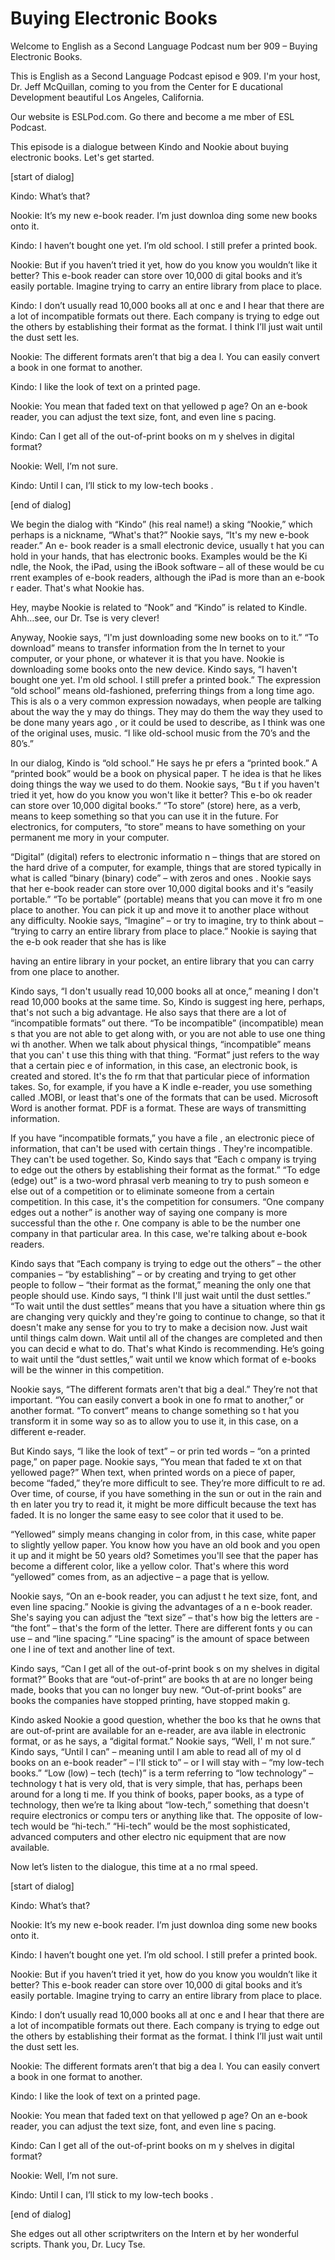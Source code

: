 # Buying Electronic Books

Welcome to English as a Second Language Podcast num ber 909 – Buying Electronic Books.  

This is English as a Second Language Podcast episod e 909. I'm your host, Dr. Jeff McQuillan, coming to you from the Center for E ducational Development beautiful Los Angeles, California.  

Our website is ESLPod.com. Go there and become a me mber of ESL Podcast.  

This episode is a dialogue between Kindo and Nookie  about buying electronic books. Let's get started.  

[start of dialog] 

Kindo: What’s that? 

Nookie: It’s my new e-book reader. I’m just downloa ding some new books onto it.  

Kindo: I haven’t bought one yet. I’m old school. I still prefer a printed book.  

Nookie: But if you haven’t tried it yet, how do you  know you wouldn’t like it better? This e-book reader can store over 10,000 di gital books and it’s easily portable. Imagine trying to carry an entire library  from place to place. 

Kindo: I don’t usually read 10,000 books all at onc e and I hear that there are a lot of incompatible formats out there. Each company is trying to edge out the others by establishing their format as the  format. I think I’ll just wait until the dust sett les. 

Nookie: The different formats aren’t that big a dea l. You can easily convert a book in one format to another. 

Kindo: I like the look of text on a printed page.  

Nookie: You mean that faded text on that yellowed p age? On an e-book reader, you can adjust the text size, font, and even line s pacing. 

Kindo: Can I get all of the out-of-print books on m y shelves in digital format? 

Nookie: Well, I’m not sure.  

Kindo: Until I can, I’ll stick to my low-tech books . 

[end of dialog] 

We begin the dialog with “Kindo” (his real name!) a sking “Nookie,” which perhaps is a nickname, “What's that?” Nookie says, “It's my  new e-book reader.” An e- book reader is a small electronic device, usually t hat you can hold in your hands, that has electronic books. Examples would be the Ki ndle, the Nook, the iPad, using the iBook software – all of these would be cu rrent examples of e-book readers, although the iPad is more than an e-book r eader. That's what Nookie has.  

Hey, maybe Nookie is related to “Nook” and “Kindo” is related to Kindle. Ahh…see, our Dr. Tse is very clever!  

Anyway, Nookie says, “I'm just downloading some new  books on to it.” “To download” means to transfer information from the In ternet to your computer, or your phone, or whatever it is that you have. Nookie  is downloading some books onto the new device. Kindo says, “I haven't bought one yet. I'm old school. I still prefer a printed book.” The expression “old school”  means old-fashioned, preferring things from a long time ago. This is als o a very common expression nowadays, when people are talking about the way the y may do things. They may do them the way they used to be done many years ago , or it could be used to describe, as I think was one of the original uses, music. “I like old-school music from the 70’s and the 80’s.”  

In our dialog, Kindo is “old school.” He says he pr efers a “printed book.” A “printed book” would be a book on physical paper. T he idea is that he likes doing things the way we used to do them. Nookie says, “Bu t if you haven't tried it yet, how do you know you won't like it better? This e-bo ok reader can store over 10,000 digital books.” “To store” (store) here, as a verb, means to keep something so that you can use it in the future. For  electronics, for computers, “to store” means to have something on your permanent me mory in your computer.  

“Digital” (digital) refers to electronic informatio n – things that are stored on the hard drive of a computer, for example, things that are stored typically in what is called “binary (binary) code” – with zeros and ones . Nookie says that her e-book reader can store over 10,000 digital books and it's  “easily portable.” “To be portable” (portable) means that you can move it fro m one place to another. You can pick it up and move it to another place without  any difficulty. Nookie says, “Imagine” – or try to imagine, try to think about –  “trying to carry an entire library from place to place.” Nookie is saying that the e-b ook reader that she has is like  

having an entire library in your pocket, an entire library that you can carry from one place to another. 

Kindo says, “I don't usually read 10,000 books all at once,” meaning I don't read 10,000 books at the same time. So, Kindo is suggest ing here, perhaps, that's not such a big advantage. He also says that there are a  lot of “incompatible formats” out there. “To be incompatible” (incompatible) mean s that you are not able to get along with, or you are not able to use one thing wi th another. When we talk about physical things, “incompatible” means that you can' t use this thing with that thing. “Format” just refers to the way that a certain piec e of information, in this case, an electronic book, is created and stored. It's the fo rm that that particular piece of information takes. So, for example, if you have a K indle e-reader, you use something called .MOBI, or least that's one of the formats that can be used. Microsoft Word is another format. PDF is a format. These are ways of transmitting information.  

If you have “incompatible formats,” you have a file , an electronic piece of information, that can't be used with certain things . They're incompatible. They can't be used together. So, Kindo says that “Each c ompany is trying to edge out the others by establishing their format as the  format.” “To edge (edge) out” is a two-word phrasal verb meaning to try to push someon e else out of a competition or to eliminate someone from a certain competition.  In this case, it's the competition for consumers. “One company edges out a nother” is another way of saying one company is more successful than the othe r. One company is able to be the number one company in that particular area. In this case, we're talking about e-book readers.  

Kindo says that “Each company is trying to edge out  the others” – the other companies – “by establishing” – or by creating and trying to get other people to follow – “their format as the  format,” meaning the only one that people should use. Kindo says, “I think I'll just wait until the dust settles.” “To wait until the dust settles” means that you have a situation where thin gs are changing very quickly and they're going to continue to change, so that it  doesn't make any sense for you to try to make a decision now. Just wait until things calm down. Wait until all of the changes are completed and then you can decid e what to do. That's what Kindo is recommending. He’s going to wait until the  “dust settles,” wait until we know which format of e-books will be the winner in this competition. 

Nookie says, “The different formats aren't that big  a deal.” They’re not that important. “You can easily convert a book in one fo rmat to another,” or another format. “To convert” means to change something so t hat you transform it in some way so as to allow you to use it, in this case, on a different e-reader.   

 But Kindo says, “I like the look of text” – or prin ted words – “on a printed page,” on paper page. Nookie says, “You mean that faded te xt on that yellowed page?” When text, when printed words on a piece of paper, become “faded,” they’re more difficult to see. They’re more difficult to re ad. Over time, of course, if you have something in the sun or out in the rain and th en later you try to read it, it might be more difficult because the text has faded.  It is no longer the same easy to see color that it used to be.  

“Yellowed” simply means changing in color from, in this case, white paper to slightly yellow paper. You know how you have an old  book and you open it up and it might be 50 years old? Sometimes you'll see that the paper has become a different color, like a yellow color. That's where this word “yellowed” comes from, as an adjective – a page that is yellow.  

Nookie says, “On an e-book reader, you can adjust t he text size, font, and even line spacing.” Nookie is giving the advantages of a n e-book reader. She's saying you can adjust the “text size” – that's how big the  letters are - “the font” – that's the form of the letter. There are different fonts y ou can use – and “line spacing.” “Line spacing” is the amount of space between one l ine of text and another line of text.  

Kindo says, “Can I get all of the out-of-print book s on my shelves in digital format?” Books that are “out-of-print” are books th at are no longer being made, books that you can no longer buy new. “Out-of-print  books” are books the companies have stopped printing, have stopped makin g.  

Kindo asked Nookie a good question, whether the boo ks that he owns that are out-of-print are available for an e-reader, are ava ilable in electronic format, or as he says, a “digital format.” Nookie says, “Well, I' m not sure.” Kindo says, “Until I can” – meaning until I am able to read all of my ol d books on an e-book reader” – I'll stick to” – or I will stay with – “my low-tech  books.” “Low (low) – tech (tech)” is a term referring to “low technology” – technology t hat is very old, that is very simple, that has, perhaps been around for a long ti me. If you think of books, paper books, as a type of technology, then we’re ta lking about “low-tech,” something that doesn't require electronics or compu ters or anything like that. The opposite of low-tech would be “hi-tech.” “Hi-tech” would be the most sophisticated, advanced computers and other electro nic equipment that are now available. 

Now let’s listen to the dialogue, this time at a no rmal speed.  

[start of dialog] 

Kindo: What’s that? 

Nookie: It’s my new e-book reader. I’m just downloa ding some new books onto it.  

Kindo: I haven’t bought one yet. I’m old school. I still prefer a printed book.  

Nookie: But if you haven’t tried it yet, how do you  know you wouldn’t like it better? This e-book reader can store over 10,000 di gital books and it’s easily portable. Imagine trying to carry an entire library  from place to place. 

Kindo: I don’t usually read 10,000 books all at onc e and I hear that there are a lot of incompatible formats out there. Each company is trying to edge out the others by establishing their format as the  format. I think I’ll just wait until the dust sett les. 

Nookie: The different formats aren’t that big a dea l. You can easily convert a book in one format to another. 

Kindo: I like the look of text on a printed page.  

Nookie: You mean that faded text on that yellowed p age? On an e-book reader, you can adjust the text size, font, and even line s pacing. 

Kindo: Can I get all of the out-of-print books on m y shelves in digital format? 

Nookie: Well, I’m not sure.  

Kindo: Until I can, I’ll stick to my low-tech books . 

[end of dialog] 

She edges out all other scriptwriters on the Intern et by her wonderful scripts. Thank you, Dr. Lucy Tse. 


